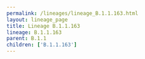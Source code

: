 ```yaml
---
permalink: /lineages/lineage_B.1.1.163.html
layout: lineage_page
title: Lineage B.1.1.163
lineage: B.1.1.163
parent: B.1.1
children: ['B.1.1.163']
---
```

